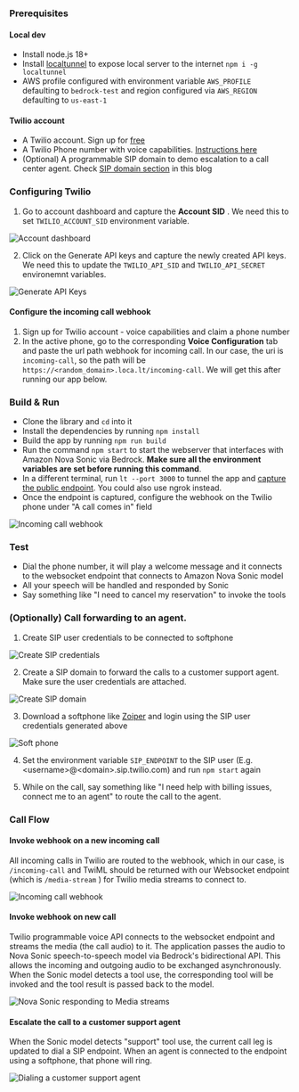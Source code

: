 
### Prerequisites

#### Local dev
- Install node.js 18+
- Install [localtunnel](https://github.com/localtunnel/localtunnel) to expose local server to the internet `npm i -g localtunnel`
- AWS profile configured with environment variable `AWS_PROFILE` defaulting to `bedrock-test` and region configured via `AWS_REGION` defaulting to `us-east-1`
#### Twilio account
- A Twilio account. Sign up for [free](https://www.twilio.com/try-twilio)
- A Twilio Phone number with voice capabilities. [Instructions here](https://help.twilio.com/articles/223135247-How-to-Search-for-and-Buy-a-Twilio-Phone-Number-from-Console)
- (Optional) A programmable SIP domain to demo escalation to a call center agent. Check [SIP domain section](https://www.twilio.com/en-us/blog/studio-voice-genesys-cloud-account#sip-domain) in this blog


### Configuring Twilio


1. Go to account dashboard and capture the **Account SID** . 
We need this to set `TWILIO_ACCOUNT_SID` environment variable.

![Account dashboard](img/tw_account_dashboard.jpg "Twilio Account dashboard")

2. Click on the Generate API keys and capture the newly created API keys.
We need this to update the `TWILIO_API_SID` and `TWILIO_API_SECRET` environemnt variables.

![Generate API Keys](img/tw_api_keys.jpg "Twilio Create API Key")



#### Configure the incoming call webhook 
1. Sign up for Twilio account - voice capabilities and claim a phone number
2. In the active phone, go to the corresponding **Voice Configuration** tab and paste the url path webhook for incoming call. In our case, the uri is `incoming-call`, so the path will be `https://<random_domain>.loca.lt/incoming-call`. We will get this after running our app below.


### Build & Run

- Clone the library and `cd` into it
- Install the dependencies by running `npm install` 
- Build the app by running `npm run build` 
- Run the command `npm start` to start the webserver that interfaces with Amazon Nova Sonic via Bedrock. **Make sure all the environment variables are set before running this command**. 
- In a different terminal, run `lt --port 3000`  to tunnel the app and <u>capture the public endpoint</u>. You could also use ngrok instead.
- Once the endpoint is captured, configure the webhook on the Twilio phone under "A call comes in" field

![Incoming call webhook](img/tw_phone_incoming.jpg "Configure the webhook for the incoming call")


### Test 
 - Dial the phone number, it will play a welcome message and it connects to the websocket endpoint that connects to Amazon Nova Sonic model
 - All your speech will be handled and responded by Sonic
 - Say something like "I need to cancel my reservation" to invoke the tools 


### (Optionally) Call forwarding to an agent.

1. Create SIP user credentials to be connected to softphone

![Create SIP credentials](img/tw_sip_user_creds.jpg "Create support agent credentials")

2. Create a SIP domain to forward the calls to a customer support agent. Make sure the user credentials are attached.

![Create SIP domain](img/tw_sip_domain_create.jpg "Create SIP domain")

3. Download a softphone like [Zoiper](https://www.zoiper.com/en/voip-softphone/download/current) and login using the SIP user credentials generated above 

![Soft phone](img/zoiper.jpg "Customer support agent Soft phone")

4. Set the environment variable `SIP_ENDPOINT` to the SIP user (E.g. \<username\>@\<domain\>.sip.twilio.com) and run `npm start` again

5. While on the call, say something like "I need help with billing issues, connect me to an agent" to route the call to the agent. 


### Call Flow

#### Invoke webhook on a new incoming call
All incoming calls in Twilio are routed to the webhook, which in our case, is `/incoming-call` and TwiML should be returned with our Websocket endpoint (which is `/media-stream` ) for Twilio media streams to connect to.

![Incoming call webhook](img/01-flow.jpg "Incoming call webhook")


#### Invoke webhook on new call
Twilio programmable voice API connects to the websocket endpoint and streams the media (the call audio) to it.
The application passes the audio to Nova Sonic speech-to-speech model via Bedrock's bidirectional API. This allows the incoming and outgoing audio to be exchanged asynchronously.
When the Sonic model detects a tool use, the corresponding tool will be invoked and the tool result is passed back to the model.

![Nova Sonic responding to Media streams](img/02-flow.jpg "Nova Sonic responding to Media streams")


#### Escalate the call to a customer support agent
When the Sonic model detects "support" tool use, the current call leg is updated to dial a SIP endpoint.
When an agent is connected to the endpoint using a softphone, that phone will ring.

![Dialing a customer support agent](img/03-flow.jpg "App dialing a customer support agent when support tool is detected")